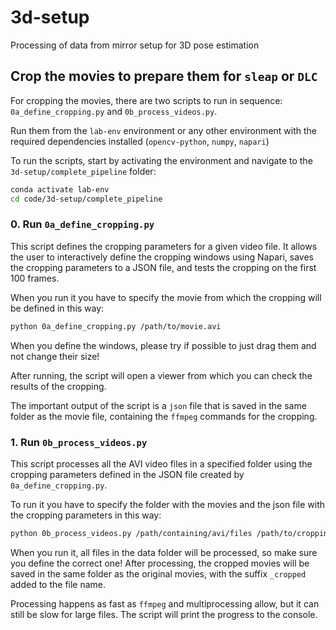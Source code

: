 # 3d-setup
Processing of data from mirror setup for 3D pose estimation


## Crop the movies to prepare them for `sleap` or `DLC`

For cropping the movies, there are two scripts to run in sequence: `0a_define_cropping.py` and `0b_process_videos.py`.

Run them from the `lab-env` environment or any other environment with the required dependencies installed (`opencv-python`, `numpy`, `napari`)

To run the scripts, start by activating the environment and navigate to the `3d-setup/complete_pipeline` folder:
    
```bash
conda activate lab-env
cd code/3d-setup/complete_pipeline
```

### 0. Run `0a_define_cropping.py`
This script defines the cropping parameters for a given video file. It allows the user to interactively define the cropping windows using Napari, saves the cropping parameters to a JSON file, and tests the cropping on the first 100 frames.

When you run it you have to specify the movie from which the cropping will be defined in this way:

```bash
python 0a_define_cropping.py /path/to/movie.avi
```

When you define the windows, please try if possible to just drag them and not change their size!

After running, the script will open a viewer from which you can check the results of the cropping.

The important output of the script is a `json` file that is saved in the same folder as the movie file, containing the `ffmpeg` commands for the cropping.

### 1. Run `0b_process_videos.py`
This script processes all the AVI video files in a specified folder using the cropping parameters defined in the JSON file created by `0a_define_cropping.py`.

To run it you have to specify the folder with the movies and the json file with the cropping parameters in this way:

```bash
python 0b_process_videos.py /path/containing/avi/files /path/to/cropping_parameters.json
```

When you run it, all files in the data folder will be processed, so make sure you define the correct one!
After processing, the cropped movies will be saved in the same folder as the original movies, with the suffix `_cropped` added to the file name.

Processing happens as fast as `ffmpeg` and multiprocessing allow, but it can still be slow for large files. The script will print the progress to the console.
